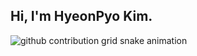 ## Hi, I'm HyeonPyo Kim.
  
<picture>
  <source media="(prefers-color-scheme: dark)" srcset="https://raw.githubusercontent.com/khp9798/khp9798/output/github-contribution-grid-snake-dark.svg">
  <source media="(prefers-color-scheme: light)" srcset="https://raw.githubusercontent.com/khp9798/khp9798/output/github-contribution-grid-snake.svg">
  <img alt="github contribution grid snake animation" src="https://raw.githubusercontent.com/khp9798/khp9798/output/github-contribution-grid-snake.svg">
</picture>
